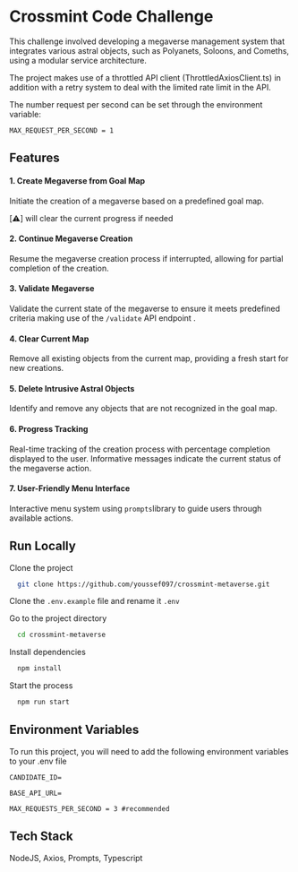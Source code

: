 
# Crossmint Code Challenge


This challenge involved developing a megaverse management system that integrates various astral objects, such as Polyanets, Soloons, and Comeths, using a modular service architecture. 

The project makes use of a throttled API client (ThrottledAxiosClient.ts) in addition with a retry system to deal with the limited rate limit in the API.

The number request per second can be set through the environment variable:

`MAX_REQUEST_PER_SECOND = 1` 



## Features

#### 1. Create Megaverse from Goal Map
Initiate the creation of a megaverse based on a predefined goal map.

 [⚠️] will clear the current progress if needed

#### 2. Continue Megaverse Creation
Resume the megaverse creation process if interrupted, allowing for partial completion of the creation.

#### 3. Validate Megaverse
Validate the current state of the megaverse to ensure it meets predefined criteria making use of the `/validate` API endpoint  .


#### 4. Clear Current Map
Remove all existing objects from the current map, providing a fresh start for new creations.

#### 5. Delete Intrusive Astral Objects
Identify and remove any objects that are not recognized in the goal map.

#### 6. Progress Tracking
Real-time tracking of the creation process with percentage completion displayed to the user. Informative messages indicate the current status of the megaverse action.


#### 7. User-Friendly Menu Interface
Interactive menu system using `prompts`library to guide users through available actions.





## Run Locally

Clone the project

```bash
  git clone https://github.com/youssef097/crossmint-metaverse.git
```

Clone the `.env.example` file and rename it `.env`

Go to the project directory

```bash
  cd crossmint-metaverse
```

Install dependencies

```bash
  npm install
```

Start the process

```bash
  npm run start
```

## Environment Variables

To run this project, you will need to add the following environment variables to your .env file

`CANDIDATE_ID=` 

`BASE_API_URL=`

`MAX_REQUESTS_PER_SECOND = 3 #recommended` 


## Tech Stack

 NodeJS, Axios, Prompts, Typescript

